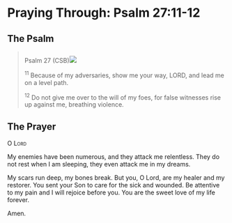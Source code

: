 # Praying Through: Psalm 27:11-12

## The Psalm

>Psalm 27 (CSB)<img class="intro-right" style="margin-top:10px" src="/images/art-paris-psalter.jpg">    
>
><sup>11</sup> Because of my adversaries, show me your way, LORD, and lead me on a level path. 
>
><sup>12</sup> Do not give me over to the will of my foes, for false witnesses rise up against me, breathing violence. 

## The Prayer

<div style="font-variant: small-caps;">O Lord</div>


My enemies have been numerous,
  and they attack me relentless.
They do not rest when I am sleeping,
  they even attack me in my dreams.

My scars run deep,
  my bones break.
But you, O Lord, are my healer and my restorer.
  You sent your Son
  to care for the sick and wounded.
  Be attentive to my pain
  and I will rejoice before you.
You are the sweet love of my life forever.

Amen.
